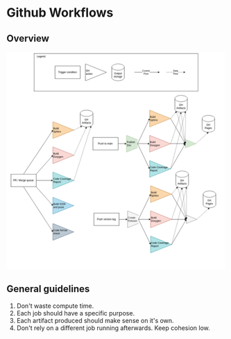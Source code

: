 # Github Workflows

## Overview

![gh_actions.drawio.png](gh_actions.drawio.png)

## General guidelines

1. Don't waste compute time.
2. Each job should have a specific purpose.
3. Each artifact produced should make sense on it's own.
4. Don't rely on a different job running afterwards. Keep cohesion low.
